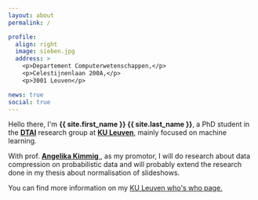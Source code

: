 ```yaml
---
layout: about
permalink: /

profile:
  align: right
  image: sieben.jpg
  address: >
    <p>Departement Computerwetenschappen,</p>
    <p>Celestijnenlaan 200A,</p>
    <p>3001 Leuven</p>

news: true
social: true
---
```


Hello there, I'm <b>{{ site.first_name }} {{ site.last_name }}</b>, a PhD student in the <a href="https://dtai.cs.kuleuven.be/" target="_blank"><b>DTAI</b></a> research group at <a href="https://www.kuleuven.be/kuleuven/" target="_blank"><b>KU Leuven</b></a>, mainly focused on machine learning.

With prof. <a href="https://people.cs.kuleuven.be/~angelika.kimmig/" target="_blank"><b>Angelika Kimmig</b> </a>, as my promotor, I will do research about data compression on probabilistic data and will probably extend the research done in my thesis about normalisation of slideshows. 

You can find more information on my <a class="page-link" href="{{ site.ku_leuven_personnel_number | prepend: 'https://www.kuleuven.be/wieiswie/en/person/0' }}">KU Leuven who's who page.</a>